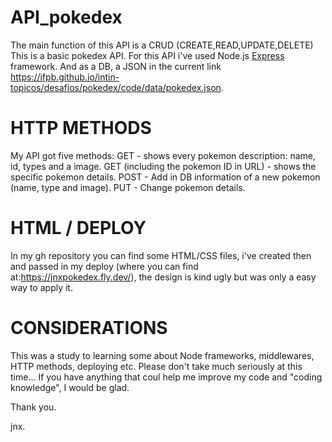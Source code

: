 # API_pokedex

The main function of this API is a CRUD (CREATE,READ,UPDATE,DELETE)
This is a basic pokedex API. For this API i've used Node.js <a href='https://github.com/expressjs/express'>Express</a> framework.
And as a DB, a JSON in the current link <a>https://ifpb.github.io/intin-topicos/desafios/pokedex/code/data/pokedex.json</a>.

# HTTP METHODS
My API got five methods:
GET - shows every pokemon description: name, id, types and a image.
GET (including the pokemon ID in URL) - shows the specific pokemon details.
POST - Add in DB information of a new pokemon (name, type and image).
PUT - Change pokemon details.

# HTML / DEPLOY
In my gh repository you can find some HTML/CSS files, i've created then and passed in my deploy (where you can find at:<a>https://jnxpokedex.fly.dev/</a>), the design is kind ugly but was only a easy way to apply it. 

# CONSIDERATIONS 
This was a study to learning some about Node frameworks, middlewares, HTTP methods, deploying  etc. Please don't take much seriously at this time...
If you have anything that coul help me improve my code and "coding knowledge", I would be glad.

Thank you.

jnx.
